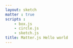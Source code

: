 ```yaml
---
layout: sketch
matter : true
scripts : 
    - box.js
    - circle.js
    - sketch.js
title: Matter.js Hello world
---
```

